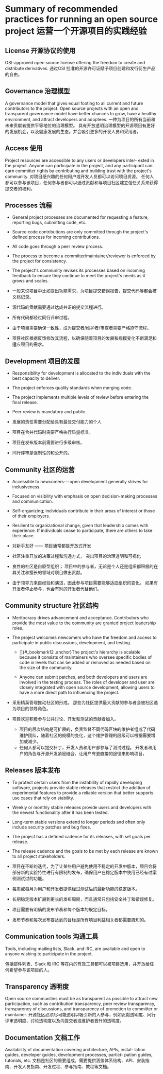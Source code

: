 
Summary of recommended practices for running an open source project
运营一个开源项目的实践经验
===================================================================


License
开源协议的使用
-------

OSI-approved open source license offering the freedom to create and
distribute derivatives.
通过OSI 批准的开源许可证赋予项目创建和发行衍生产品的自由。

Governance
治理模型
----------

A governance model that gives equal footing to all current and future
contributors to the project. Open source projects with an open and
transparent governance model have better chances to grow, have a
healthy environment, and attract developers and adoptees.
一种为项目的所有当前和未来贡献者提供平等地位的治理模型。 具有开放透明治理模型的开源项目有更好的发展机会，以及健康发展的生态，并会吸引更多的开发人员和采用者。

Access
使用
------

Project resources are accessible to any users or developers inter-
ested in the project. Anyone can participate in the project, and any
participant can earn committer rights by contributing and building
trust with the project's community.
对项目感兴趣的任何用户或开发人员都可以访问项目资源。 任何人都可以参与该项目，任何参与者都可以通过贡献和与项目社区建立信任关系来获得提交者的权利。

Processes
流程
---------

-   General project processes are documented for requesting a feature,
    reporting bugs, submitting code, etc.

-   Source code contributions are only committed through the project's
    defined process for incoming contributions.

-   All code goes through a peer review process.

-   The process to become a committer/maintainer/reviewer is enforced by
    the project for consistency.

-   The project's community revises its processes based on incoming
    feedback to ensure they continue to meet the project's needs as it
    grows and scales.
    
-   一般来说项目中比如提出功能需求，为项目提交错误报告，提交代码等都会被文档记录。
-   源代码的贡献需要通过达成共识的提交流程进行。 
-   所有代码都经过同行评审过程。
-   由于项目需要确保一致性，成为提交者/维护者/审查者需要严格遵守流程。
-   项目社区根据反馈修改其流程，以确保随着项目的发展和规模变化不断满足和适应项目的需求。

 Development
 项目的发展
-----------

-   Responsibility for development is allocated to the individuals with
    the best capacity to deliver.

-   The project enforces quality standards when merging code.

-   The project implements multiple levels of review before entering the
    final release.

-   Peer review is mandatory and public.

-   发展的责任需要分配给具有最佳交付能力的个人
-   项目在合并代码时需要严格执行质量标准。
-   项目在发布版本前需要进行多级审核。
-   同行评审是强制性的和公开的。

Community
社区的运营
---------

-   Accessible to newcomers---open development generally strives for
    inclusiveness.

-   Focused on visibility with emphasis on open decision-making
    processes and communication.

-   Self-organizing; individuals contribute in their areas of interest
    or those of their employers.

-   Resilient to organizational change, given that leadership comes with
    experience. If individuals cease to participate, there are others to
    take their place.
    
-  对新手友好 —— 项目通常都是开放式开发
-  社区注重开放的决策过程和沟通方式， 突出项目的治理透明和可视化
-  良性的社区是自驱型组织； 项目中的参与者，无论是个人还是组织都积极的在其关注和擅长的领域对项目做出贡献。
-  由于领导力来自经验和演进，因此参与项目需要能够适应组织的变化。 如果有开发者停止参与，也会有别的开发者代替他们。


Community structure
社区结构
-------------------

-   Meritocracy drives advancement and acceptance. Contributors who
    provide the most value to the community are granted project
    leadership roles.

-   The project welcomes newcomers who have the freedom and access to
    participate in public discussions, development, and testing.

    -   []{#_bookmark12 .anchor}The project's hierarchy is scalable
        because it consists of maintainers who oversee specific bodies
        of code in levels that can be added or removed as needed based
        on the size of the community.

    -   Anyone can submit patches, and both developers and users are
        involved in the testing process. The roles of developer and user
        are closely integrated with open source development, allowing
        users to have a more direct path to influencing the project.
        
-  采用精英管理推动社区的形成。 那些为社区提供最大贡献的参与者会被社区选为项目的领导角色。 
-  项目欢迎积极参与公共讨论、开发和测试的贡献者加入。 
    -  项目的层次结构是可扩展的，负责监督不同代码区块的维护者组成了代码维护团队，随着社区的规模的变化，这个维护管理的层级可以根据需要增加或减少。
    -  任何人都可以提交补丁，开发人员和用户都参与了测试过程。 开发者和用户的角色与开源开发紧密结合，让用户有更直接的途径来影响项目。

Releases
版本发布
--------

-   To protect certain users from the instability of rapidly developing
    software, projects provide stable releases that restrict the
    addition of experimental features to provide a reliable version that
    better supports use cases that rely on stability.

-   Weekly or monthly stable releases provide users and developers with
    the newest functionality after it has been tested.

-   Long-term stable versions extend to longer periods and often only
    include security patches and bug fixes.

-   The project has a defined cadence for its releases, with set goals
    per release.

-   The release cadence and the goals to be met by each release are
    known to all project stakeholders.
    
- 项目在不断的迭代，为了让某些用户避免使用不稳定的开发中版本，项目会将部分新的实验特性进行有限制的发布，确保用户在稳定版本中使用已经有过案例测试过的功能。

- 每周或每月为用户和开发者提供经过测试后的最新功能的稳定版本。

- 长期稳定版本扩展到更长的发布周期，而且通常只包括安全补丁和错误修复。

- 项目需要有明确的发布节奏和每个版本的既定目标。

- 发布节奏和每次发布要达到的目标是所有项目利益相关者都需要周知的。

 Communication tools
 沟通工具
-------------------

Tools, including mailing lists, Slack, and IRC, are available and open
to anyone wishing to participate in the project.

包括邮件列表、Slack 和 IRC 等在内的有效工具都可以被项目选用，并开放给任何希望参与该项目的人。

Transparency
透明度
------------

Open source communities must be as transparent as possible to attract
new participation, such as contribution transparency, peer review
transparency, transparency of discussions, and transparency of
promotion to committer or maintainer.
开源社区必须尽可能透明以吸引新的人参与，例如贡献透明度、同行评审透明度、讨论透明度以及向提交者或维护者晋升的透明度。

Documentation
文档工作
-------------

Availability of documentation covering architecture, APIs, instal-
lation guides, developer guides, development processes, partici-
pation guides, tutorials, etc.
文档是社区的重要组成，需要提供涵盖体系结构、API、安装指南、开发人员指南、开发过程、参与指南、教程等文档。

